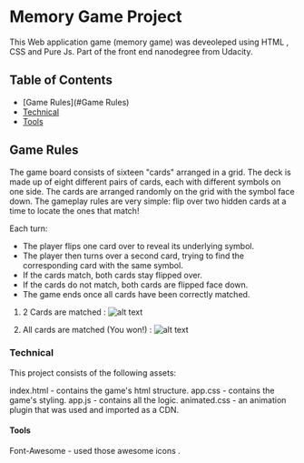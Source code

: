 # Memory Game Project
 This Web application game (memory game) was deveoleped using HTML , CSS and Pure Js. Part of the front end nanodegree from Udacity.
## Table of Contents

* [Game Rules](#Game Rules)
* [Technical](#Technical)
* [Tools](#Tools)

## Game Rules
The game board consists of sixteen "cards" arranged in a grid. The deck is made up of eight different pairs of cards, each with different symbols on one side. The cards are arranged randomly on the grid with the symbol face down. The gameplay rules are very simple: flip over two hidden cards at a time to locate the ones that match!

Each turn:

- The player flips one card over to reveal its underlying symbol.
- The player then turns over a second card, trying to find the corresponding card with the same symbol.
- If the cards match, both cards stay flipped over.
- If the cards do not match, both cards are flipped face down.
- The game ends once all cards have been correctly matched.

1. 2 Cards are matched :
![alt text](https://imgur.com/a/oLpAiY2)

2. All cards are matched (You won!) :
![alt text](https://imgur.com/a/oLpAiY2)

### Technical
This project consists of the following assets:

index.html - contains the game's html structure.
app.css - contains the game's  styling.
app.js - contains all the logic.
animated.css - an animation plugin that was used and imported as a CDN.

#### Tools

Font-Awesome - used those awesome icons .